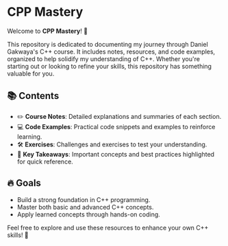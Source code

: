 # CPP Mastery

Welcome to **CPP Mastery**! 🌟

This repository is dedicated to documenting my journey through Daniel Gakwaya's C++ course. It includes notes, resources, and code examples, organized to help solidify my understanding of C++. Whether you're starting out or looking to refine your skills, this repository has something valuable for you.

## 📚 Contents

- ✏️ **Course Notes**: Detailed explanations and summaries of each section.
- 💻 **Code Examples**: Practical code snippets and examples to reinforce learning.
- 🛠️ **Exercises**: Challenges and exercises to test your understanding.
- 🎯 **Key Takeaways**: Important concepts and best practices highlighted for quick reference.

## 🔥 Goals

- Build a strong foundation in C++ programming.
- Master both basic and advanced C++ concepts.
- Apply learned concepts through hands-on coding.

Feel free to explore and use these resources to enhance your own C++ skills! 🚀
